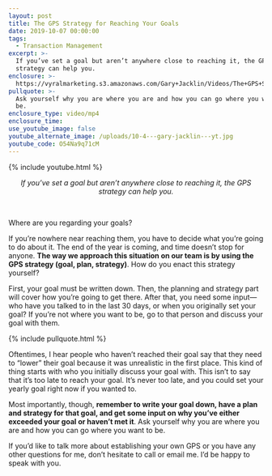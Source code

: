 ```yaml
---
layout: post
title: The GPS Strategy for Reaching Your Goals
date: 2019-10-07 00:00:00
tags:
  - Transaction Management
excerpt: >-
  If you’ve set a goal but aren’t anywhere close to reaching it, the GPS
  strategy can help you.
enclosure: >-
  https://vyralmarketing.s3.amazonaws.com/Gary+Jacklin/Videos/The+GPS+Strategy+for+Reaching+Your+Goals.mp4
pullquote: >-
  Ask yourself why you are where you are and how you can go where you want to
  be.
enclosure_type: video/mp4
enclosure_time:
use_youtube_image: false
youtube_alternate_image: /uploads/10-4---gary-jacklin---yt.jpg
youtube_code: O54Na9q71cM
---
```


{% include youtube.html %}

<center><em>If you&rsquo;ve set a goal but aren&rsquo;t anywhere close to reaching it, the GPS strategy can help you.</em></center>

&nbsp;

Where are you regarding your goals?

If you’re nowhere near reaching them, you have to decide what you’re going to do about it. The end of the year is coming, and time doesn’t stop for anyone. **The way we approach this situation on our team is by using the GPS strategy (goal, plan, strategy)**. How do you enact this strategy yourself?

First, your goal must be written down. Then, the planning and strategy part will cover how you’re going to get there. After that, you need some input—who have you talked to in the last 30 days, or when you originally set your goal? If you’re not where you want to be, go to that person and discuss your goal with them.

{% include pullquote.html %}

Oftentimes, I hear people who haven’t reached their goal say that they need to “lower” their goal because it was unrealistic in the first place. This kind of thing starts with who you initially discuss your goal with. This isn’t to say that it’s too late to reach your goal. It’s never too late, and you could set your yearly goal right now if you wanted to.

Most importantly, though, **remember to write your goal down, have a plan and strategy for that goal, and get some input on why you’ve either exceeded your goal or haven’t met it**. Ask yourself why you are where you are and how you can go where you want to be.

If you’d like to talk more about establishing your own GPS or you have any other questions for me, don’t hesitate to call or email me. I’d be happy to speak with you.